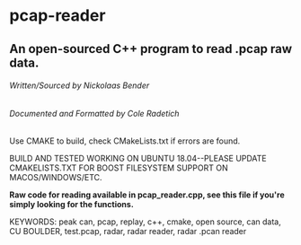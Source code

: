# pcap-reader
## An open-sourced C++ program to read .pcap raw data.

###### *Written/Sourced by Nickolaas Bender*
###### *Documented and Formatted by Cole Radetich*


Use CMAKE to build, check CMakeLists.txt if errors are found.

BUILD AND TESTED WORKING ON UBUNTU 18.04--PLEASE UPDATE CMAKELISTS.TXT FOR BOOST FILESYSTEM SUPPORT ON MACOS/WINDOWS/ETC.

**Raw code for reading available in pcap_reader.cpp, see this file if you're simply looking for the functions.**


KEYWORDS: peak can, pcap, replay, c++, cmake, open source, can data, CU BOULDER, test.pcap, radar, radar reader, radar .pcan reader
